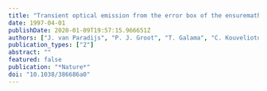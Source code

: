 ```yaml
---
title: "Transient optical emission from the error box of the ensuremathγ-ray burst of 28 February 1997"
date: 1997-04-01
publishDate: 2020-01-09T19:57:15.966651Z
authors: ["J. van Paradijs", "P. J. Groot", "T. Galama", "C. Kouveliotou", "R. G. Strom", "J. Telting", "R. G. M. Rutten", "G. J. Fishman", "C. A. Meegan", "M. Pettini", "N. Tanvir", "J. Bloom", "H. Pedersen", "H. U. Nørdgaard-Nielsen", "M. Linden-Vørnle", "J. Melnick", "G. Van der Steene", "M. Bremer", "R. Naber", "J. Heise", "J. in't Zand", "E. Costa", "M. Feroci", "L. Piro", "F. Frontera", "G. Zavattini", "L. Nicastro", "E. Palazzi", "K. Bennett", "L. Hanlon", "A. Parmar"]
publication_types: ["2"]
abstract: ""
featured: false
publication: "*Nature*"
doi: "10.1038/386686a0"
---
```


